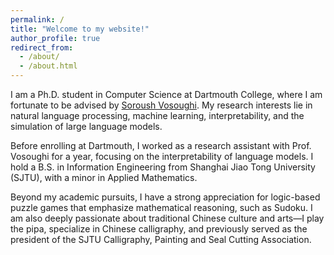 ```yaml
---
permalink: /
title: "Welcome to my website!"
author_profile: true
redirect_from: 
  - /about/
  - /about.html
---
```


I am a Ph.D. student in Computer Science at Dartmouth College, where I am fortunate to be advised by [Soroush Vosoughi](https://web.cs.dartmouth.edu/people/soroush-vosoughi). My research interests lie in natural language processing, machine learning, interpretability, and the simulation of large language models.

Before enrolling at Dartmouth, I worked as a research assistant with Prof. Vosoughi for a year, focusing on the interpretability of language models. I hold a B.S. in Information Engineering from Shanghai Jiao Tong University (SJTU), with a minor in Applied Mathematics.

Beyond my academic pursuits, I have a strong appreciation for logic-based puzzle games that emphasize mathematical reasoning, such as Sudoku. I am also deeply passionate about traditional Chinese culture and arts—I play the pipa, specialize in Chinese calligraphy, and previously served as the president of the SJTU Calligraphy, Painting and Seal Cutting Association.

